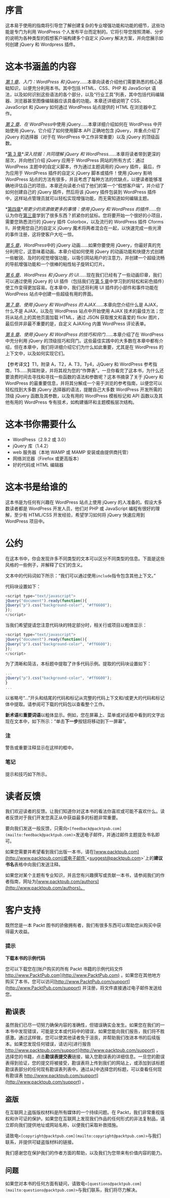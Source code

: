 # 序言

这本易于使用的指南将引导您了解创建复杂的专业增强功能和功能的细节，这些功能是专门为利用 WordPress 个人发布平台而定制的。它将引导您按照清晰、分步的说明为各种类型的假想客户端构建多个自定义 jQuery 解决方案，并向您展示如何创建 jQuery 和 Wordpress 插件。

# 这本书涵盖的内容

*[第 1 章](01.html "Chapter 1. Getting Started: WordPress and jQuery")*、*入门：WordPress 和 jQuery*……本章向读者介绍他们需要熟悉的核心基础知识，以便充分利用本书。其中包括 HTML、CSS、PHP 和 JavaScript 语法，以及如何识别这些语法的各个部分，以及“行业工具”列表，其中包括代码编辑器、浏览器甚至图像编辑器应该具备的功能。本章还详细说明了 CSS、JavaScript 和 jQuery 如何通过 WordPress 站点提供的 HTML 在浏览器中工作。

*[第 2 章](02.html "Chapter 2. Working with jQuery in WordPress")*、*在 WordPress*中使用 jQuery……本章详细介绍如何在 WordPress 中开始使用 jQuery。它介绍了如何使用脚本 API 正确地包含 jQuery，并重点介绍了 jQuery 的选择器（对于在 WordPress 中工作非常重要）以及 jQuery 的顶级函数。

*[第 3 章](03.html "Chapter 3. Digging Deeper: Understanding jQuery and WordPress Together")**深入挖掘：共同理解 jQuery 和 WordPress*……本章将读者带到更深的层次，并向他们介绍 jQuery 应用于 WordPress 网站的所有方式：通过 WordPress 主题中的自定义脚本，作为通过主题调用的 jQuery 插件，最后，作为应用于 WordPress 插件的自定义 jQuery 脚本或插件！使用 jQuery 影响 WordPress 站点的方法有很多，并且考虑了每种方法的优缺点，以便读者能够准确地评估自己的项目。本章还向读者介绍了他们的第一个“假想客户端”，并介绍了如何创建自己的 jQuery 插件，然后将该 jQuery 插件包装到 WordPress 插件中，这样站点管理员就可以轻松实现增强功能，而无需知道如何编辑主题。

*[第四章](04.html "Chapter 4. Doing a Lot More with Less: Making Use of Plugins for Both jQuery and WordPress")**用更少的资源做更多的事情：使用 jQuery 和 WordPress 的插件*……你认为你在[第三章](03.html "Chapter 3. Digging Deeper: Understanding jQuery and WordPress Together")学到了很多东西？抓紧你的鼠标。您将要开始一个很好的小项目，需要您熟悉流行的 jQuery 插件 Colorbox，以及流行的 WordPress 插件 Cforms II，并使用您自己的自定义 jQuery 魔术将两者混合在一起，以快速完成一些光滑的事件注册，这将使客户大吃一惊。

*[第 5 章](05.html "Chapter 5. jQuery Animation within WordPress")*，*WordPress*中的 jQuery 动画……如果你要使用 jQuery，你最好真的充分利用它，这意味着动画。本章介绍如何使用 jQuery 的动画功能和快捷方式创建一些敏锐、及时的视觉增强功能，以吸引网站用户的注意力，并创建一个超级流畅的导航增强功能和一个很棒的粘性帖子旋转幻灯片。

*[第 6 章](06.html "Chapter 6. WordPress and jQuery's UI")*、*WordPress 和 jQuery 的 UI*……现在我们已经有了一些动画印章，我们可以通过使用 jQuery 的 UI 插件（包括我们在[第 5 章](05.html "Chapter 5. jQuery Animation within WordPress")中学习到的轻松和彩色插件）使工作变得更加容易。在本章中，我们还将利用 UI 插件的小部件和事件功能在 WordPress 站点中创建一些超级有用的界面。

*[第 7 章](07.html "Chapter 7. AJAX with jQuery and WordPress")*、*使用 jQuery 和 WordPress 的 AJAX*……本章向您介绍什么是 AJAX，什么不是 AJAX，以及在 WordPress 站点中开始使用 AJAX 技术的最佳方法；您将从站点上的其他页面加载 HTML，通过 JSON 获取推文和喜爱的 flickr 图片，最后但并非最不重要的是，自定义 AJAXing 内置 WordPress 评论表单。

*[第 8 章](08.html "Chapter 8. Tips and Tricks for Working with jQuery and WordPress")*、*使用 jQuery 和 WordPress 的技巧和窍门*……本章介绍了在 WordPress 中充分利用 jQuery 的顶级技巧和窍门。这些最佳实践中的大多数在本章中都有介绍，但在本章中，我们将详细介绍它们为什么如此重要，尤其是在 WordPress 的上下文中，以及如何实现它们。

【参考译文】T1，附录 A，T2，A. T3，Ty4，JjQuery 和 WordPress 参考指南，T5……狗耳附录，并将其视为您的“作弊表”。一旦你看完了这本书，为什么还要浪费时间去寻找和寻找一些函数的语法和参数呢？这本书摘录了关于 jQuery 和 WordPress 的最重要信息，并将其分解成一个易于浏览的参考指南，以便您可以轻松找到大多数 jQuery 选择器的语法，提醒自己大多数 WordPress 开发所需的顶级 jQuery 函数及其参数，以及有用的 WordPress 模板标记和 API 函数以及其他有用的 WordPress 专有技术，如构建循环和主题模板层次结构。

# 这本书你需要什么

*   WordPress（2.9.2 或 3.0）
*   jQuery 库（1.4.2）
*   web 服务器（本地 WAMP 或 MAMP 安装或由提供商托管）
*   网络浏览器（Firefox 或更高版本）
*   好的代码或 HTML 编辑器

# 这本书是给谁的

这本书是为任何有兴趣在 WordPress 站点上使用 jQuery 的人准备的。假设大多数读者都是 WordPress 开发人员，他们对 PHP 或 JavaScript 编程有很好的理解，至少有 HTML/CSS 开发经验，希望学习如何将 jQuery 快速应用到 WordPress 项目中。

# 公约

在这本书中，你会发现许多不同类型的文本可以区分不同类型的信息。下面是这些风格的一些例子，并解释了它们的含义。

文本中的代码词如下所示：“我们可以通过使用`include`指令包含其他上下文。”

代码块设置如下：

```js
<script type="text/javascript">
jQuery("document").ready(function(){
jQuery("p").css("background-color", "#ff6600");
});
</script>

```

当我们希望提请您注意代码块的特定部分时，相关行或项目以粗体显示：

```js
<script type="text/javascript">
jQuery("document").ready(function(){
jQuery("p").css("background-color", "#ff6600");
});
</script>

```

为了清晰和简洁，本标题中提取了许多代码示例。提取的代码块设置如下：

```js
...
jQuery("p").css("background-color", "#ff6600");
}
...

```

以省略号“…”开头和结尾的代码和标记从完整的代码上下文和/或更大的代码和标记体中提取。请参阅可下载的代码包以查看整个工作。

**新术语**和**重要词语**以粗体显示。例如，您在屏幕上、菜单或对话框中看到的文字出现在文本中，如下所示：“单击**下一步**按钮将移动到下一屏幕”。

### 注

警告或重要注释显示在这样的框中。

### 笔记

提示和技巧如下所示。

# 读者反馈

我们欢迎读者的反馈。让我们知道你对这本书的看法你喜欢或可能不喜欢什么。读者反馈对于我们开发您真正从中获益最多的标题非常重要。

要向我们发送一般反馈，只需向`<[feedback@packtpub.com](mailto:feedback@packtpub.com)>`发送电子邮件，并通过邮件主题提及书名即可。

如果您需要并希望看到我们出版一本书，请在[www.packtpub.com](http://www.packtpub.com)或电子邮件`<[suggest@packtpub.com](mailto:suggest@packtpub.com)>`上的**建议书名**表格中向我们发送注释。

如果您对某个主题有专业知识，并且您有兴趣撰写或贡献一本书，请参阅我们的作者指南，网址为[www.packtpub.com/authors](http://www.packtpub.com/authors)。

# 客户支持

既然您是一本 Packt 图书的骄傲拥有者，我们有很多东西可以帮助您从购买中获得最大收益。

### 提示

**下载本书的示例代码**

您可以下载您在[账户购买的所有 Packt 书籍的示例代码文件 http://www.PacktPub.com](http://www.PacktPub.com) 。如果您在其他地方购买了本书，您可以访问[http://www.PacktPub.com/support](http://www.PacktPub.com/support) 并注册，将文件直接通过电子邮件发送给您。

## 勘误表

虽然我们已尽一切努力确保内容的准确性，但错误确实会发生。如果您在我们的一本书中发现错误，可能是文本或代码中的错误，如果您能向我们报告，我们将不胜感激。通过这样做，您可以使其他读者免于沮丧，并帮助我们改进本书的后续版本。如果您发现任何错误，请访问[进行报告 http://www.packtpub.com/support](http://www.packtpub.com/support) ，选择您的书籍，点击**勘误表提交表**链接，输入您勘误表的详细信息。一旦您的勘误表得到验证，您的提交将被接受，勘误表将上传到我们的网站上，或添加到该标题勘误表部分的任何现有勘误表列表中。通过从[中选择您的标题，可以查看任何现有勘误表 http://www.packtpub.com/support](http://www.packtpub.com/support) 。

## 盗版

在互联网上盗版版权材料是所有媒体的一个持续问题。在 Packt，我们非常重视版权和许可证的保护。如果您在互联网上发现我们作品的任何形式的非法复制品，请立即向我们提供地址或网站名称，以便我们采取补救措施。

请致电`<[copyright@packtpub.com](mailto:copyright@packtpub.com)>`与我们联系，并提供可疑盗版材料的链接。

我们感谢您在保护我们的作者方面的帮助，以及我们为您带来有价值内容的能力。

## 问题

如果您对本书的任何方面有疑问，请致电`<[questions@packtpub.com](mailto:questions@packtpub.com)>`与我们联系，我们将尽力解决。